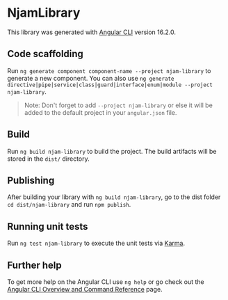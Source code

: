 # NjamLibrary

This library was generated with [Angular CLI](https://github.com/angular/angular-cli) version 16.2.0.

## Code scaffolding

Run `ng generate component component-name --project njam-library` to generate a new component. You can also use `ng generate directive|pipe|service|class|guard|interface|enum|module --project njam-library`.
> Note: Don't forget to add `--project njam-library` or else it will be added to the default project in your `angular.json` file. 

## Build

Run `ng build njam-library` to build the project. The build artifacts will be stored in the `dist/` directory.

## Publishing

After building your library with `ng build njam-library`, go to the dist folder `cd dist/njam-library` and run `npm publish`.

## Running unit tests

Run `ng test njam-library` to execute the unit tests via [Karma](https://karma-runner.github.io).

## Further help

To get more help on the Angular CLI use `ng help` or go check out the [Angular CLI Overview and Command Reference](https://angular.io/cli) page.
